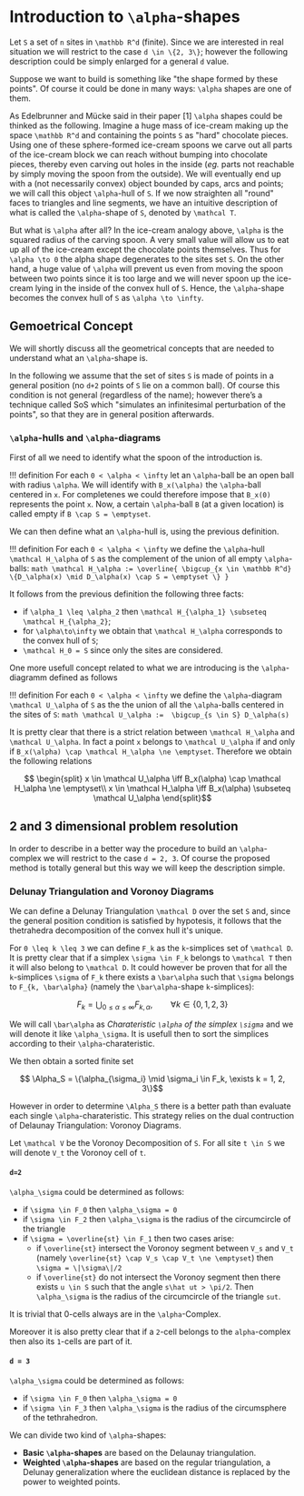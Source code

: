 # Introduction to ``\alpha``-shapes

Let ``S`` a set of ``n`` sites in ``\mathbb R^d`` (finite).
Since we are interested in real situation we will restrict to the case ``d \in \{2, 3\}``; however the following description could be simply enlarged for a general ``d`` value.

Suppose we want to build is something like "the shape formed by these points".
Of course it could be done in many ways: ``\alpha`` shapes are one of them.

As Edelbrunner and Mücke said in their paper [1] ``\alpha`` shapes could be thinked as the following.
Imagine a huge mass of ice-cream making up the space ``\mathbb R^d`` and containing the points ``S`` as "hard" chocolate pieces. Using one of these sphere-formed ice-cream spoons we carve out all parts of the ice-cream block we can reach without bumping into chocolate pieces, thereby even carving out holes in the inside (*eg.* parts not reachable by simply moving the spoon from the outside). We will eventually end up with a (not necessarily convex) object bounded by caps, arcs and points; we will call this object ``\alpha``-hull of ``S``. If we now straighten all "round" faces to triangles and line segments, we have an intuitive description of what is called the ``\alpha``-shape of ``S``, denoted by ``\mathcal T``.

But what is ``\alpha`` after all? In the ice-cream analogy above, ``\alpha`` is the squared radius of the carving spoon. A very small value will allow us to eat up all of the ice-cream except the chocolate points themselves. Thus for ``\alpha \to 0`` the alpha shape degenerates to the sites set ``S``. On the other hand, a huge value of ``\alpha`` will prevent us even from moving the spoon between two points since it is too large and we will never spoon up the ice-cream lying in the inside of the convex hull of ``S``. Hence, the ``\alpha``-shape becomes the convex hull of ``S`` as ``\alpha \to \infty``.



## Gemoetrical Concept

We will shortly discuss all the geometrical concepts that are needed to understand what an ``\alpha``-shape is.

In the following we assume that the set of sites ``S`` is made of points in a general position (no ``d+2`` points of ``S`` lie on a common ball). Of course this condition is not general (regardless of the name); however there’s a technique called SoS which "simulates an infinitesimal perturbation of the points", so that they are in general position afterwards.



### ``\alpha``-hulls and ``\alpha``-diagrams

First of all we need to identify what the spoon of the introduction is.

!!! definition
    For each ``0 < \alpha < \infty`` let an ``\alpha``-ball be an open ball with radius ``\alpha``.
    We will identify with ``B_x(\alpha)`` the ``\alpha``-ball centered in ``x``.
    For completenes we could therefore impose that ``B_x(0)`` represents the point ``x``.
    Now, a certain ``\alpha``-ball ``B`` (at a given location) is called empty if ``B \cap S = \emptyset``.

We can then define what an ``\alpha``-hull is, using the previous definition.

!!! definition
    For each ``0 < \alpha < \infty`` we define the ``\alpha``-hull ``\mathcal H_\alpha`` of ``S`` as the complement of the union of all empty ``\alpha``-balls:
    ```math
        \mathcal H_\alpha := \overline{ \bigcup_{x \in \mathbb R^d} \{D_\alpha(x) \mid D_\alpha(x) \cap S = \emptyset \} }
    ```


It follows from the previous definition the following three facts:
 - if ``\alpha_1 \leq \alpha_2`` then ``\mathcal H_{\alpha_1} \subseteq \mathcal H_{\alpha_2}``;
 - for ``\alpha\to\infty`` we obtain that ``\mathcal H_\alpha`` corresponds to the convex hull of ``S``;
 - ``\mathcal H_0 = S`` since only the sites are considered.

One more usefull concept related to what we are introducing is the ``\alpha``-diagramm defined as follows

!!! definition
    For each ``0 < \alpha < \infty`` we define the ``\alpha``-diagram ``\mathcal U_\alpha`` of ``S`` as the the union of all the ``\alpha``-balls centered in the sites of ``S``:
    ```math
        \mathcal U_\alpha :=  \bigcup_{s \in S} D_\alpha(s)
    ```

It is pretty clear that there is a strict relation between ``\mathcal H_\alpha`` and ``\mathcal U_\alpha``. In fact a point ``x`` belongs to ``\mathcal U_\alpha`` if and only if ``B_x(\alpha) \cap \mathcal H_\alpha \ne \emptyset``. Therefore we obtain the following relations
```math
	\begin{split}
		x \in \mathcal U_\alpha \iff B_x(\alpha) \cap \mathcal H_\alpha \ne \emptyset\\
		x \in \mathcal H_\alpha \iff B_x(\alpha) \subseteq \mathcal U_\alpha
	\end{split}
```

## 2 and 3 dimensional problem resolution

In order to describe in a better way the procedure to build an ``\alpha``-complex we will restrict to the case ``d = 2, 3``. Of course the proposed method is totally general but this way we will keep the description simple.

### Delunay Triangulation and Voronoy Diagrams

We can define a Delunay Triangulation ``\mathcal D`` over the set ``S`` and, since the general position condition is satisfied by hypotesis, it follows that the thetrahedra decomposition of the convex hull it's unique.

For ``0 \leq k \leq 3`` we can define ``F_k`` as the ``k``-simplices set of ``\mathcal D``. It is pretty clear that if a simplex ``\sigma \in F_k`` belongs to ``\mathcal T`` then it will also belong to ``\mathcal D``. It could however be proven that for all the ``k``-simplices ``\sigma`` of ``F_k`` there exists a ``\bar\alpha`` such that ``\sigma`` belongs to ``F_{k, \bar\alpha}`` (namely the ``\bar\alpha``-shape ``k``-simplices):
```math
	F_k = \bigcup_{0 \leq \alpha \leq \infty} F_{k, \alpha}, \qquad \forall k \in \{0, 1, 2, 3\}
```
We will call ``\bar\alpha`` as *Charateristic ``\alpha`` of the simplex ``\sigma``* and we will denote it like ``\alpha_\sigma``. It is usefull then to sort the simplices according to their ``\alpha``-charateristic.

We then obtain a sorted finite set
```math
    \Alpha_S = \{\alpha_{\sigma_i} \mid \sigma_i \in F_k, \exists k = 1, 2, 3\}
```

However in order to determine ``\Alpha_S`` there is a better path than evaluate each single ``\alpha``-charateristic. This strategy relies on the dual contruction of Delaunay Triangulation: Voronoy Diagrams.

Let ``\mathcal V`` be the Voronoy Decomposition of ``S``. For all site ``t \in S`` we will denote ``V_t`` the Voronoy cell of ``t``.

#### ``d=2``
``\alpha_\sigma`` could be determined as follows:
 - if ``\sigma \in F_0`` then ``\alpha_\sigma = 0``
 - if ``\sigma \in F_2`` then ``\alpha_\sigma`` is the radius of the circumcircle of the triangle
 - if ``\sigma = \overline{st} \in F_1`` then two cases arise:
   - if ``\overline{st}`` intersect the Voronoy segment between ``V_s`` and ``V_t`` (namely ``\overline{st} \cap V_s \cap V_t \ne \emptyset``) then ``\sigma = \|\sigma\|/2``
   - if ``\overline{st}`` do not intersect the Voronoy segment then there exists ``u \in S`` such that the angle ``s\hat ut > \pi/2``. Then ``\alpha_\sigma`` is the radius of the circumcircle of the triangle ``sut``.

It is trivial that 0-cells always are in the ``\alpha``-Complex.

Moreover it is also pretty clear that if a ``2``-cell belongs to the ``alpha``-complex then also its ``1``-cells are part of it.

#### ``d = 3``
``\alpha_\sigma`` could be determined as follows:
 - if ``\sigma \in F_0`` then ``\alpha_\sigma = 0``
 - if ``\sigma \in F_3`` then ``\alpha_\sigma`` is the radius of the circumsphere of the tethrahedron.





We can divide two kind of ``\alpha``-shapes:
 - **Basic ``\alpha``-shapes** are based on the Delaunay triangulation.
 - **Weighted ``\alpha``-shapes** are based on the regular triangulation, a Delunay generalization where the euclidean distance is replaced by the power to weighted points.
